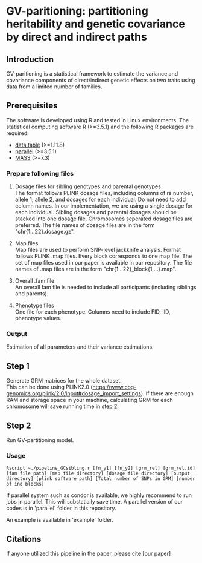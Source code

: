 # GV-paritioning: partitioning heritability and genetic covariance by direct and indirect paths

## Introduction

GV-paritioning is a statistical framework to estimate the variance and covariance components of direct/indirect genetic effects on two traits using data from a limited number of families.

## Prerequisites

The software is developed using R and tested in Linux environments. The statistical computing software R (>=3.5.1) and the following R packages are required:

* [data.table](https://cran.r-project.org/web/packages/data.table/index.html) (>=1.11.8)
* [parallel](https://stat.ethz.ch/R-manual/R-devel/library/parallel/doc/parallel.pdf) (>=3.5.1)
* [MASS](https://cran.r-project.org/web/packages/MASS/index.html) (>=7.3)

### Prepare following files

1. Dosage files for sibling genotypes and parental genotypes\
The format follows PLINK dosage files, including columns of rs number, allele 1, allele 2, and dosages for each individual. Do not need to add column names. In our implementation, we are using a single dosage for each individual. Sibling dosages and parental dosages should be stacked into one dosage file. Chromosomes seperated dosage files are preferred. The file names of dosage files are in the form "chr{1...22}.dosage.gz".

2. Map files\
Map files are used to perform SNP-level jackknife analysis. Format follows PLINK .map files. Every block corresponds to one map file. The set of map files used in our paper is available in our repository. The file names of .map files are in the form "chr{1...22}\_block{1,...}.map".

3. Overall .fam file\
An overall fam file is needed to include all participants (including siblings and parents).

4. Phenotype files\
One file for each phenotype. Columns need to include FID, IID, phenotype values.

### Output
Estimation of all parameters and their variance estimations.

## Step 1
Generate GRM matrices for the whole dataset.\
This can be done using PLINK2.0 (https://www.cog-genomics.org/plink/2.0/input#dosage_import_settings). If there are enough RAM and storage space in your machine, calculating GRM for each chromosome will save running time in step 2.

## Step 2
Run GV-partitioning model.

### Usage
```{r}
Rscript ~./pipeline_GCsibling.r [fn_y1] [fn_y2] [grm_rel] [grm_rel.id] [fam file path] [map file directory] [dosage file directory] [output directory] [plink software path] [Total number of SNPs in GRM] [number of ind blocks]
```

If parallel system such as condor is available, we highly recommend to run jobs in parallel. This will substatially save time. A parallel version of our codes is in 'parallel' folder in this repository.

An example is available in 'example' folder.

## Citations
If anyone utilized this pipeline in the paper, please cite
[our paper]
